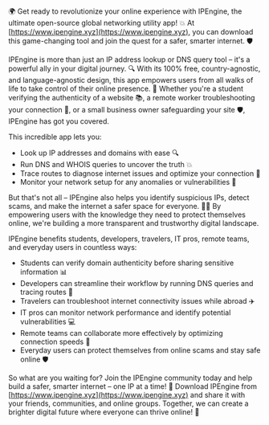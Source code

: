 🌍 Get ready to revolutionize your online experience with IPEngine, the ultimate open-source global networking utility app! 💥 At [https://www.ipengine.xyz](https://www.ipengine.xyz), you can download this game-changing tool and join the quest for a safer, smarter internet. 🛡️

IPEngine is more than just an IP address lookup or DNS query tool – it's a powerful ally in your digital journey. 🔍 With its 100% free, country-agnostic, and language-agnostic design, this app empowers users from all walks of life to take control of their online presence. 💪 Whether you're a student verifying the authenticity of a website 📚, a remote worker troubleshooting your connection 🏢, or a small business owner safeguarding your site 🛡️, IPEngine has got you covered.

This incredible app lets you:

* Look up IP addresses and domains with ease 🔍
* Run DNS and WHOIS queries to uncover the truth 💥
* Trace routes to diagnose internet issues and optimize your connection 🔧
* Monitor your network setup for any anomalies or vulnerabilities 🚨

But that's not all – IPEngine also helps you identify suspicious IPs, detect scams, and make the internet a safer space for everyone. 🕵️‍♀️ By empowering users with the knowledge they need to protect themselves online, we're building a more transparent and trustworthy digital landscape.

IPEngine benefits students, developers, travelers, IT pros, remote teams, and everyday users in countless ways:

* Students can verify domain authenticity before sharing sensitive information 📊
* Developers can streamline their workflow by running DNS queries and tracing routes 🔩
* Travelers can troubleshoot internet connectivity issues while abroad ✈️
* IT pros can monitor network performance and identify potential vulnerabilities 💻
* Remote teams can collaborate more effectively by optimizing connection speeds 🏢
* Everyday users can protect themselves from online scams and stay safe online 🛡️

So what are you waiting for? Join the IPEngine community today and help build a safer, smarter internet – one IP at a time! 🔧 Download IPEngine from [https://www.ipengine.xyz](https://www.ipengine.xyz) and share it with your friends, communities, and online groups. Together, we can create a brighter digital future where everyone can thrive online! 🌟